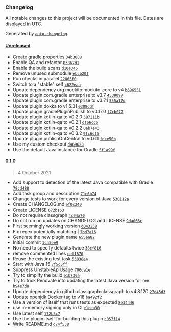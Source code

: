 ### Changelog

All notable changes to this project will be documented in this file. Dates are displayed in UTC.

Generated by [`auto-changelog`](https://github.com/CookPete/auto-changelog).

#### [Unreleased](https://github.com/DanySK/multi-jvm-test-plugin/compare/0.1.0...HEAD)

- Create gradle.properties [`34b3088`](https://github.com/DanySK/multi-jvm-test-plugin/commit/34b3088500a59ccefbec22c7a61c0dd5965701a3)
- Enable QA and refactor [`83867d1`](https://github.com/DanySK/multi-jvm-test-plugin/commit/83867d187f7d27bf187fa07ea9f2960d3dcda6d2)
- Enable the build scans [`d10e345`](https://github.com/DanySK/multi-jvm-test-plugin/commit/d10e345bdd6368e67ea7b9a3dbe3db417818b6f4)
- Remove unused submodule [`ebcb20f`](https://github.com/DanySK/multi-jvm-test-plugin/commit/ebcb20ff5716629fb86cbc50cee411fccb5b29f0)
- Run checks in parallel [`22865f0`](https://github.com/DanySK/multi-jvm-test-plugin/commit/22865f0ada59cb430818ddbc66b99a5633a0a3e7)
- Switch to a "stable" self [`c622eaa`](https://github.com/DanySK/multi-jvm-test-plugin/commit/c622eaa76aa3772148e4a09c822654e295a1e166)
- Update dependency org.mockito:mockito-core to v4 [`b696551`](https://github.com/DanySK/multi-jvm-test-plugin/commit/b6965515ccd47b954f5ee0700003d54716945ef9)
- Update plugin com.gradle.enterprise to v3.7 [`4539097`](https://github.com/DanySK/multi-jvm-test-plugin/commit/4539097364f77f36a14b1ced83061c22f104bc8c)
- Update plugin com.gradle.enterprise to v3.7.1 [`555a17d`](https://github.com/DanySK/multi-jvm-test-plugin/commit/555a17d2252c86d6d012bb31725d291c83ba8f17)
- Update plugin dokka to v1.5.31 [`0308ddf`](https://github.com/DanySK/multi-jvm-test-plugin/commit/0308ddf82e5789728389e6c47f7711e42ec989b7)
- Update plugin gradlePluginPublish to v0.17.0 [`f7cb077`](https://github.com/DanySK/multi-jvm-test-plugin/commit/f7cb0770448dd8c3d373f626c99786c206bf67b0)
- Update plugin kotlin-qa to v0.2.0 [`587211b`](https://github.com/DanySK/multi-jvm-test-plugin/commit/587211b06d1ca3c0675cc0c36e0edeb2640fdf99)
- Update plugin kotlin-qa to v0.2.1 [`df66cc6`](https://github.com/DanySK/multi-jvm-test-plugin/commit/df66cc65dfd834e49e9271fcc24427764fb23b2f)
- Update plugin kotlin-qa to v0.2.2 [`0ab7e43`](https://github.com/DanySK/multi-jvm-test-plugin/commit/0ab7e433b0e3c0e3ea5db72ea051569359ff0267)
- Update plugin kotlin-qa to v0.3.2 [`9fc6df5`](https://github.com/DanySK/multi-jvm-test-plugin/commit/9fc6df5cd1b857e2dde8109cba0a44d25f41400f)
- Update plugin publishOnCentral to v0.6.1 [`fdce50b`](https://github.com/DanySK/multi-jvm-test-plugin/commit/fdce50b170adf20ffe414d02da31a2a162c6c76c)
- Use my custom checkout [`d469623`](https://github.com/DanySK/multi-jvm-test-plugin/commit/d469623ad166b40966e624117b45f62c9d4d8212)
- Use the default Java instance for Gradle [`5f1a99f`](https://github.com/DanySK/multi-jvm-test-plugin/commit/5f1a99f897e03629214541812162e5ecda3aa0f3)

#### 0.1.0

> 4 October 2021

- Add support to detection of the latest Java compatible with Gradle [`78cd488`](https://github.com/DanySK/multi-jvm-test-plugin/commit/78cd48822f66d6e241ffadc8e0eef29066f1df65)
- Add task group and description [`71e6b74`](https://github.com/DanySK/multi-jvm-test-plugin/commit/71e6b745180f8cfe6343542dd44984f99d4f52f1)
- Change tests to work for every version of Java [`530112a`](https://github.com/DanySK/multi-jvm-test-plugin/commit/530112af7e1fb0ad5f917c0e88e759e1c4dad7df)
- Create CHANGELOG.md [`ef0c240`](https://github.com/DanySK/multi-jvm-test-plugin/commit/ef0c2404aea347f9ca335b4c224c03b37dac3fdd)
- Create LICENSE [`672b163`](https://github.com/DanySK/multi-jvm-test-plugin/commit/672b163fafd67913c3e75ca49d25bf8e57b96945)
- Do not require classgraph [`4c94a70`](https://github.com/DanySK/multi-jvm-test-plugin/commit/4c94a70bd7f150475ef06eca47908685c76bf887)
- Do not run on updates on CHANGELOG and LICENSE [`9da066c`](https://github.com/DanySK/multi-jvm-test-plugin/commit/9da066c5a7035f7f6df1572ef628c9110b4ffecd)
- First seemingly working version [`d043258`](https://github.com/DanySK/multi-jvm-test-plugin/commit/d043258fa2abc3409a3fe3ba1f8251d74418112d)
- Fix regex potentially matching | [`7bd7a16`](https://github.com/DanySK/multi-jvm-test-plugin/commit/7bd7a1646979d5f51c0b8a1de6978ce035de7083)
- Generate the new plugin name [`655ea82`](https://github.com/DanySK/multi-jvm-test-plugin/commit/655ea8203c0e6cc2521c49f1220c2b2c3f1cc61f)
- Initial commit [`1ca5ee9`](https://github.com/DanySK/multi-jvm-test-plugin/commit/1ca5ee9b7f3e33a7a6e9ee77536cc5f56e632a96)
- No need to specify defaults twice [`38cf816`](https://github.com/DanySK/multi-jvm-test-plugin/commit/38cf816d30ab68dc3701295aefabc79c593e7aa3)
- remove commented lines [`cef1870`](https://github.com/DanySK/multi-jvm-test-plugin/commit/cef18707ff9f894845fe4661c0963efdb366d500)
- Reuse the existing test task [`53838e4`](https://github.com/DanySK/multi-jvm-test-plugin/commit/53838e43d42df9293cbde67f6cb84eee9b547f0c)
- Start with Java 15 [`7f5d5ff`](https://github.com/DanySK/multi-jvm-test-plugin/commit/7f5d5ff21a1c9879ef7d128b01e1a173af87f745)
- Suppress UnstableApiUsage [`706da1e`](https://github.com/DanySK/multi-jvm-test-plugin/commit/706da1e725ff29086050146838183b9fc10edca3)
- Try to simplify the build [`e1b730a`](https://github.com/DanySK/multi-jvm-test-plugin/commit/e1b730ac66dd3b09e0122ee3a04e2a381b5add14)
- Try to trick Renovate into updating the latest Java version for me [`b94e7d8`](https://github.com/DanySK/multi-jvm-test-plugin/commit/b94e7d8cd933bdb7a8bd59d3b73b652fdc01ae4f)
- Update dependency io.github.classgraph:classgraph to v4.8.120 [`27d45d3`](https://github.com/DanySK/multi-jvm-test-plugin/commit/27d45d3e5154ee5fb2748026f337c18eae3e2ae2)
- Update openjdk Docker tag to v18 [`ba492f2`](https://github.com/DanySK/multi-jvm-test-plugin/commit/ba492f2d4ff6afa112507bfb457904133cb3decc)
- Use a version of itself that runs tests as expected [`8e34446`](https://github.com/DanySK/multi-jvm-test-plugin/commit/8e34446e25f86a75ff7e055f1c2d3c5ce63005bf)
- use in-memory signing only in CI [`e1cea30`](https://github.com/DanySK/multi-jvm-test-plugin/commit/e1cea30777e129080d3ef4a37c1d0bba85e23a23)
- Use latest self [`172b3c7`](https://github.com/DanySK/multi-jvm-test-plugin/commit/172b3c753f74d8b4ff9b9ca345d2a1c80936cccb)
- Use the plugin itself for building this plugin [`c057f14`](https://github.com/DanySK/multi-jvm-test-plugin/commit/c057f14c14594a3c4d42b24dd7e215c70a750af8)
- Write README.md [`d74f538`](https://github.com/DanySK/multi-jvm-test-plugin/commit/d74f5386d279146626223bf5a85a4807ad906924)
